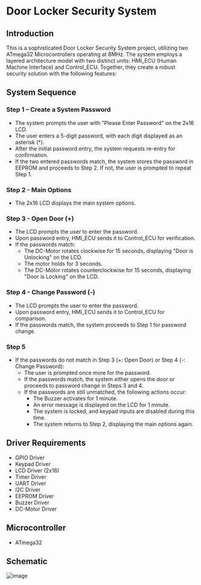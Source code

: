 # Door Locker Security System

## Introduction

This is a sophisticated Door Locker Security System project, utilizing two ATmega32 Microcontrollers operating at 8MHz. The system employs a layered architecture model with two distinct units: HMI_ECU (Human Machine Interface) and Control_ECU. Together, they create a robust security solution with the following features:

## System Sequence

### Step 1 – Create a System Password
- The system prompts the user with "Please Enter Password" on the 2x16 LCD.
- The user enters a 5-digit password, with each digit displayed as an asterisk (*).
- After the initial password entry, the system requests re-entry for confirmation.
- If the two entered passwords match, the system stores the password in EEPROM and proceeds to Step 2. If not, the user is prompted to repeat Step 1.

### Step 2 - Main Options
- The 2x16 LCD displays the main system options.

### Step 3 - Open Door (+)
- The LCD prompts the user to enter the password.
- Upon password entry, HMI_ECU sends it to Control_ECU for verification.
- If the passwords match:
  - The DC-Motor rotates clockwise for 15 seconds, displaying "Door is Unlocking" on the LCD.
  - The motor holds for 3 seconds.
  - The DC-Motor rotates counterclockwise for 15 seconds, displaying "Door is Locking" on the LCD.

### Step 4 - Change Password (-)
- The LCD prompts the user to enter the password.
- Upon password entry, HMI_ECU sends it to Control_ECU for comparison.
- If the passwords match, the system proceeds to Step 1 for password change.

### Step 5
- If the passwords do not match in Step 3 (+: Open Door) or Step 4 (-: Change Password):
  - The user is prompted once more for the password.
  - If the passwords match, the system either opens the door or proceeds to password change in Steps 3 and 4.
  - If the passwords are still unmatched, the following actions occur:
    - The Buzzer activates for 1 minute.
    - An error message is displayed on the LCD for 1 minute.
    - The system is locked, and keypad inputs are disabled during this time.
    - The system returns to Step 2, displaying the main options again.

## Driver Requirements

- GPIO Driver
- Keypad Driver
- LCD Driver (2x16)
- Timer Driver
- UART Driver
- I2C Driver
- EEPROM Driver
- Buzzer Driver
- DC-Motor Driver

## Microcontroller
- ATmega32


## Schematic
![image](https://github.com/Esraa-f28/Door-Locker-Security-System/assets/103899204/321bfe40-b42f-4df6-b73d-4e9af1418a08)
